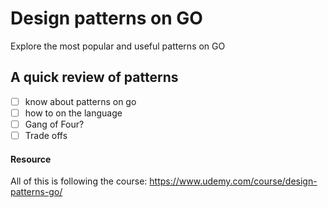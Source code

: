 # Design patterns on GO

Explore the most popular and useful patterns on GO

## A quick review of patterns

* [ ] know about patterns on go
* [ ] how to on the language
* [ ] Gang of Four?
* [ ] Trade offs

#### Resource

All of this is following the course: https://www.udemy.com/course/design-patterns-go/
